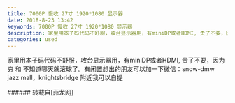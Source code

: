 ```yaml
---
title: 7000P 慢收 27寸 1920*1080 显示器
date: 2018-8-23 13:42
keywords: 7000P 慢收 27寸 1920*1080 显示器
description: 家里用本子码代码不舒服，收台显示器用，有miniDP或者HDMI, 贵了不要，因为 穷 和 不知道哪天就滚球了。有闲置想出的朋友可以加一下微信：snow-dmwjazz mall，knightsbridge 附近我可以自提
categories: used
---
```

<td class="t_f" id="postmessage_1678837">

家里用本子码代码不舒服，收台显示器用，有miniDP或者HDMI, 贵了不要，因为 穷 和 不知道哪天就滚球了。有闲置想出的朋友可以加一下微信：snow-dmw<br/>
jazz mall，knightsbridge 附近我可以自提<br/>
</td>
###### 转载自[菲龙网]